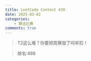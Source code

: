 ```yaml
---
title: LeetCode Contest 439
date: 2025-03-02
categories:
    - 算法比赛
comments: true
---  
```


>T2这么难？你要把周赛毁了吗牢扣！

>排名:488

<!-- more -->